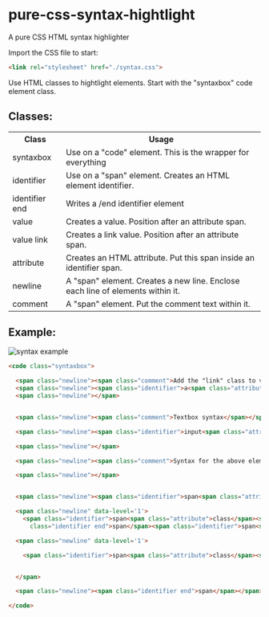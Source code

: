 # pure-css-syntax-hightlight
A pure CSS HTML syntax highlighter

Import the CSS file to start:
```html
<link rel="stylesheet" href="./syntax.css">
```

Use HTML classes to hightlight elements. Start with the "syntaxbox" code element class.

## Classes:

<table>
  <tr><th>Class</th>
  <th>Usage</th>
 </tr>

  <tr>
    <td>syntaxbox</td>
    <td>Use on a "code" element. This is the wrapper for everything</td>
  </tr>
  <tr>
    <td>identifier</td>
    <td>Use on a "span" element. Creates an HTML element identifier.</td>
  </tr>
  <tr>
    <td>identifier end</td>
    <td>Writes a /end identifier element</td>
  </tr>
  <tr>
    <td>value</td>
    <td>Creates a value. Position after an attribute span.</td>
  </tr>
  <tr>
    <td>value link</td>
    <td>Creates a link value. Position after an attribute span.</td>
  </tr>
  <tr>
    <td>attribute</td>
    <td>Creates an HTML attribute. Put this span inside an identifier span.</td>
  </tr>
  <tr>
    <td>newline</td>
    <td>A "span" element. Creates a new line. Enclose each line of elements within it.</td>
  </tr>
  <tr>
    <td>comment</td>
    <td>A "span" element. Put the comment text within it.</td>
  </tr>
    
</table>
  
## Example:

![syntax example](https://user-images.githubusercontent.com/62193848/163313767-1e08799d-2e29-4119-8c41-b2cf907c119c.PNG)

```html
<code class="syntaxbox">

  <span class="newline"><span class="comment">Add the "link" class to value hightlights the link</span></span>
  <span class="newline"><span class="identifier">a<span class="attribute">href</span><span class="value link">https://github.com/nrxero/pure-css-syntax-hightlight</span></span>Github<span class="identifier end">a</span></span>
  <span class="newline"></span>


  <span class="newline"><span class="comment">Textbox syntax</span></span>

  <span class="newline"><span class="identifier">input<span class="attribute">type</span><span class="value">text</span></span><span class="identifier end">input</span></span>

  <span class="newline"></span>

  <span class="newline"><span class="comment">Syntax for the above element</span></span>

  <span class="newline"></span>


  <span class="newline"><span class="identifier">span<span class="attribute">class</span><span class="value">newline</span></span></span>

  <span class="newline" data-level='1'>
    <span class="identifier">span<span class="attribute">class</span><span class="value">identifier</span></span><span class="identifier">span<span class="attribute">class</span><span class="value">attribute</span></span>type<span
      class="identifier end">span</span><span class="identifier">span<span class="attribute">class</span><span class="value">value</span></span>text<span class="identifier end">span</span><span class="identifier end">span</span></span>

  <span class="newline" data-level='1'>

    <span class="identifier">span<span class="attribute">class</span><span class="value">identifier end</span></span><span class="identifier end">span</span>


  </span>

  <span class="newline"><span class="identifier end">span</span></span>

</code>
```
